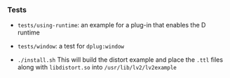 ### Tests
   * `tests/using-runtime`: an example for a plug-in that enables the D runtime
   * `tests/window`: a test for `dplug:window`

   * `./install.sh` This will build the distort example and place the `.ttl` files along with `libdistort.so` into `/usr/lib/lv2/lv2example`
